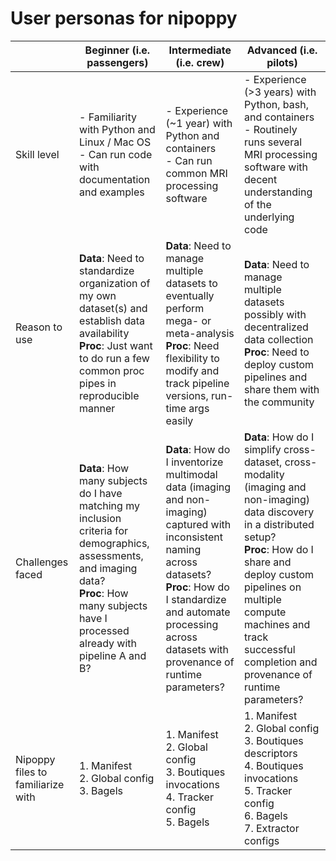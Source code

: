 # User personas for nipoppy


|                                 | Beginner (i.e. passengers) | Intermediate (i.e. crew) | Advanced (i.e. pilots) |
|---------------------------------|----------------------------|---------------------------------|--------------------------------|
| Skill level                     | - Familiarity with Python and Linux / Mac OS<br> - Can run code with documentation and examples | - Experience (~1 year) with Python and containers<br> - Can run common MRI processing software | - Experience (>3 years) with Python, bash, and containers <br> - Routinely runs several MRI processing software with decent understanding of the underlying code |
| Reason to use                   | **Data**: Need to standardize organization of my own dataset(s) and establish data availability <br>**Proc**: Just want to do run a few common proc pipes in reproducible manner | **Data**: Need to manage multiple datasets to eventually perform mega- or meta-analysis <br>**Proc**: Need flexibility to modify and track pipeline versions, run-time args easily | **Data**: Need to manage multiple datasets possibly with decentralized data collection <br>**Proc**: Need to deploy custom pipelines and share them with the community |
| Challenges faced                | **Data**: How many subjects do I have matching my inclusion criteria for demographics, assessments, and imaging data? <br>**Proc**: How many subjects have I processed already with pipeline A and B? | **Data**: How do I inventorize multimodal data (imaging and non-imaging) captured with inconsistent naming across datasets? <br>**Proc**: How do I standardize and automate processing across datasets with provenance of runtime parameters? | **Data**: How do I simplify cross-dataset, cross-modality (imaging and non-imaging) data discovery in a distributed setup? <br>**Proc**: How do I share and deploy custom pipelines on multiple compute machines and track successful completion and provenance of runtime parameters? |
| Nipoppy files to familiarize with | 1. Manifest<br> 2. Global config<br> 3. Bagels | 1. Manifest<br> 2. Global config<br> 3. Boutiques invocations<br> 4. Tracker config<br> 5. Bagels | 1. Manifest<br> 2. Global config<br> 3. Boutiques descriptors<br> 4. Boutiques invocations<br> 5. Tracker config<br> 6. Bagels<br> 7. Extractor configs |